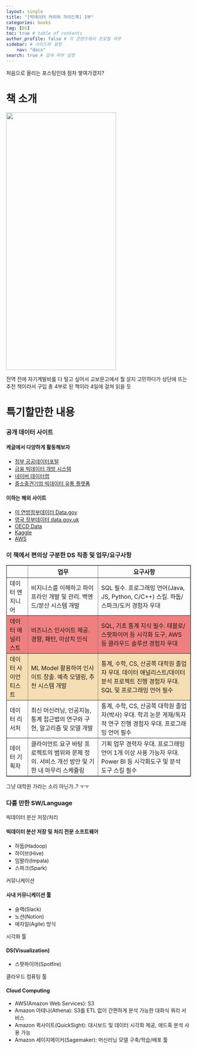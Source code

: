 ```yaml
---
layout: single
title: "[빅데이터 커리어 가이드북] 1부"
categories: books
tag: [DS]
toc: true # table of contents
author_profile: false # 각 콘텐츠에서 프로필 여부
sidebar: # 사이드바 설정
    nav: "docs"
search: true # 검색 여부 설정
---
```


처음으로 올리는 포스팅인데 점차 쌓여가겠지?

# 책 소개

<img src="https://search.pstatic.net/common/?src=http%3A%2F%2Fblogfiles.naver.net%2FMjAyMTExMjFfMjcg%2FMDAxNjM3NDg2MTkyOTI4.1maD9zKvtJcBXc2vMqBiaWnF8avI7aMFIhl3szK0z9kg.5tE2SWSHsLwLFKX8qmHcBrkbuWNjxsWWGir1GIE1ZF8g.JPEG.taurids-star%2F%25BA%25F2%25B5%25A5%25C0%25CC%25C5%25CD_%25C4%25BF%25B8%25AE%25BE%25EE_%25B0%25A1%25C0%25CC%25B5%25E5%25BA%25CF.jpg&type=sc960_832" width="300" height="700">

전역 전에 자기계발비를 다 털고 싶어서 교보문고에서 뭘 살지 고민하다가 상단에 뜨는 추천 책이라서 구입
총 4부로 된 책이라 4일에 걸쳐 읽을 듯

# 특기할만한 내용

### 공개 데이터 사이트

<div class="notice--info">
<h4>케글에서 다양하게 활동해보자</h4>
<ul>
    <li><a href="https://www.data.go.kr/">정부 공공데이터포털</a></li>
    <li><a href="https://credb.kcredit.or.kr:3446/">금융 빅데이터 개방 시스템</a></li>
    <li><a href="https://datalab.naver.com">네이버 데이터랩</a></li>
    <li><a href="https://www.bigdata-sme.kr">중소중견기업 빅데이터 유통 플랫폼</a></li>
</ul>
<h4>이하는 해외 사이트</h4>
<ul>
    <li><a href="https://www.data.gov/">미 연방정부데이터 Data.gov</a></li>
    <li><a href="https://data.gov.uk/">영국 정부데이터 data.gov.uk</a></li>
    <li><a href="https://data.oecd.org/">OECD Data</a></li>
    <li><a href="https://www.kaggle.com/datasets">Kaggle</a></li>
    <li><a href="https://registry.opendata.aws/">AWS</a></li>
</ul>
</div>

### 이 책에서 편의상 구분한 DS 직종 및 업무/요구사항

<table border="1" >
    <th></th>
	<th>업무</th>
	<th>요구사항</th>
	<tr><!-- 첫번째 줄 시작 -->
        <td>데이터 엔지니어</td>
	    <td>비지니스를 이해하고 파이프라인 개발 및 관리. 백엔드/분산 시스템 개발</td>
	    <td>SQL 필수. 프로그래밍 언어(Java, JS, Python, C/C++) 스킬. 하둡/스파크/도커 경험자 우대</td>
	</tr><!-- 첫번째 줄 끝 -->
	<tr><!-- 두번째 줄 시작 -->
        <td bgcolor="LightCoral">데이터 애널리스트</td>
	    <td bgcolor="LightCoral">비즈니스 인사이트 제공. 경향, 패턴, 이상치 인식</td>
	    <td bgcolor="LightCoral">SQL, 기초 통계 지식 필수. 태블로/스팟파이어 등 시각화 도구, AWS 등 클라우드 솔루션 경험자 우대</td>
	</tr><!-- 두번째 줄 끝 -->
    <tr><!-- 세번째 줄 시작 -->
        <td bgcolor="Wheat">데이터 사이언티스트</td>
	    <td bgcolor="Wheat">ML Model 활용하여 인사이트 창출. 예측 모델링, 추천 시스템 개발</td>
	    <td bgcolor="Wheat">통계, 수학, CS, 산공쪽 대학원 졸업자 우대. 데이터 애널리스트/데이터 분석 프로젝트 진행 경험자 우대. SQL 및 프로그래밍 언어 필수</td>
	</tr><!-- 세번째 줄 끝 -->
    <tr><!-- 네번째 줄 시작 -->
        <td>데이터 리서처</td>
	    <td>최신 머신러닝, 인공지능, 통계 접근법의 연구와 구현, 알고리즘 및 모델 개발</td>
	    <td>통계, 수학, CS, 산공쪽 대학원 졸업자(박사) 우대. 학괴 논문 게재/독자적 연구 진행 경험자 우대. 프로그래밍 언어 필수</td>
	</tr><!-- 네번째 줄 끝 -->
    <tr><!-- 다섯번째 줄 시작 -->
        <td>데이터 기획자</td>
	    <td>클라이언트 요구 바탕 프로젝트의 범위와 문제 정의. 서비스 개선 방안 및 기한 내 마무리 스케쥴링</td>
	    <td>기획 업무 경력자 우대. 프로그래밍 언어 1개 이상 사용 가능자 우대. Power BI 등 시각화도구 및 분석 도구 스킬 필수</td>
	</tr><!-- 다섯번째 줄 끝 -->
</table>

그냥 대학원 가라는 소리 아닌가..? ㅜㅜ

### 다룰 만한 SW/Language

빅데이터 분산 저장/처리
<div class="notice--success">
<h4>빅데이터 분산 저장 및 처리 전문 소프트웨어</h4>
<ul>
<li>하둡(Hadoop)</li>
<li>하이브(Hive)</li>
<li>임팔라(Impala)</li>
<li>스파크(Spark)</li>
</ul></div>

커뮤니케이션
<div class="notice--warning">
<h4>사내 커뮤니케이션 툴</h4>
<ul>
<li>슬랙(Slack)</li>
<li>노션(Notion)</li>
<li>애자일(Agile) 방식</li>
</ul></div>

시각화 툴
<div class="notice--success">
<h4>DS(Visualization)</h4>
<ul>
<li>스팟파이어(Spotfire)</li>
</ul></div>

클라우드 컴퓨팅 툴
<div class="notice--warning">
<h4>Cloud Computing</h4>
<ul>
<li>AWS(Amazon Web Services): S3</li>
<li>Amazon 아테나(Athena): S3를 ETL 없이 간편하게 분석 가능한 대화식 쿼리 서비스</li>
<li>Amazon 퀵사이트(QuickSight): 대시보드 및 데이터 시각화 제공, 애드혹 분석 사용 가능</li>
<li>Amazon 세이지메이커(Sagemaker): 머신러닝 모델 구축/학습/배포 툴</li>
</ul></div>
